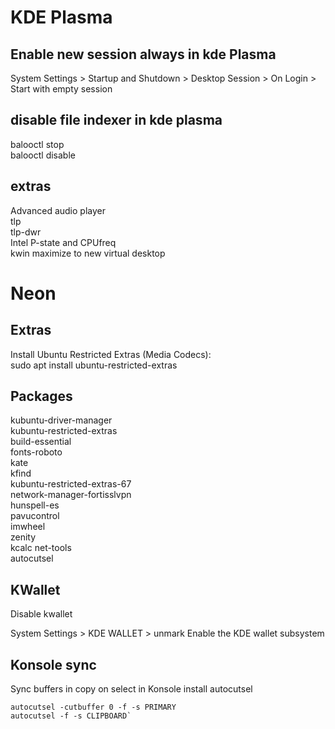 # KDE Plasma

## Enable new session always in kde Plasma

System Settings > Startup and Shutdown > Desktop Session > On Login > Start with empty session  


## disable file indexer in kde plasma

balooctl stop  
balooctl disable  


## extras
Advanced audio player  
tlp   
tlp-dwr  
Intel P-state and CPUfreq  
kwin maximize to new virtual desktop  

# Neon
## Extras  

Install Ubuntu Restricted Extras (Media Codecs):  
sudo apt install ubuntu-restricted-extras

## Packages

kubuntu-driver-manager  
kubuntu-restricted-extras  
build-essential  
fonts-roboto  
kate  
kfind  
kubuntu-restricted-extras-67  
network-manager-fortisslvpn  
hunspell-es  
pavucontrol  
imwheel  
zenity  
kcalc
net-tools  
autocutsel  


## KWallet

Disable kwallet  

System Settings > KDE WALLET > unmark Enable the KDE wallet subsystem  


## Konsole sync

Sync buffers in copy on select in Konsole install autocutsel
```  
autocutsel -cutbuffer 0 -f -s PRIMARY  
autocutsel -f -s CLIPBOARD` 
```  
